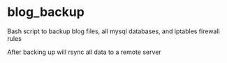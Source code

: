 blog_backup
===========

Bash script to backup blog files, all mysql databases, and iptables firewall rules

After backing up will rsync all data to a remote server
